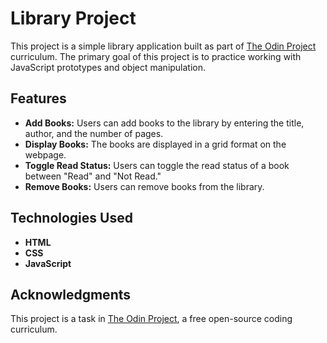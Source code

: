 # Library Project

This project is a simple library application built as part of [The Odin Project](https://www.theodinproject.com/) curriculum. 
The primary goal of this project is to practice working with JavaScript prototypes and object manipulation.

## Features

- **Add Books:** Users can add books to the library by entering the title, author, and the number of pages.
- **Display Books:** The books are displayed in a grid format on the webpage.
- **Toggle Read Status:** Users can toggle the read status of a book between "Read" and "Not Read."
- **Remove Books:** Users can remove books from the library.

## Technologies Used

- **HTML**
- **CSS**
- **JavaScript**

## Acknowledgments

This project is a task in [The Odin Project](https://www.theodinproject.com/), a free open-source coding curriculum.
